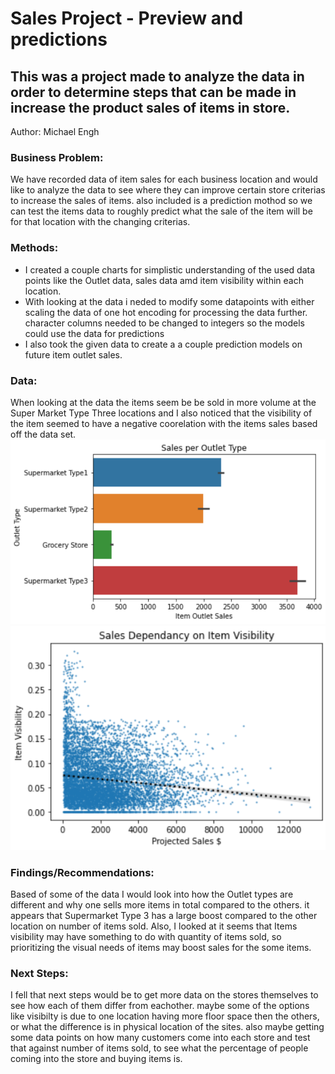 # Sales Project - Preview and predictions

## This was a project made to analyze the data in order to determine steps that can be made in increase the product sales of items in store. 

Author: Michael Engh

### Business Problem:
We have recorded data of item sales for each business location and would like to analyze the data to see where they can improve certain store criterias to increase the sales of items. also included is a prediction mothod so we can test the items data to roughly predict what the sale of the item will be for that location with the changing criterias. 

### Methods:
* I created a couple charts for simplistic understanding of the used data points like the Outlet data, sales data amd item visibility within each location. 
* With looking at the data i neded to modify some datapoints with either scaling the data of one hot encoding for processing the data further. character columns needed to be changed to integers so the models could use the data for predictions
* I also took the given data to create a a couple prediction models on future item outlet sales.


### Data:
When looking at the data the items seem be be sold in more volume at the Super Market Type Three locations and I also noticed that the visibility of the item seemed to have a negative coorelation with the items sales based off the data set.
![Store Sales](https://github.com/michaelengh/ProjectOne/blob/main/salesbar.png)
![Visibility](https://github.com/michaelengh/ProjectOne/blob/main/salesvisplot.png)

### Findings/Recommendations:
Based of some of the data I would look into how the Outlet types are different and why one sells more items in total compared to the others. it appears that Supermarket Type 3 has a large boost compared to the other location on number of items sold. Also, I looked at it seems that Items visibility may have something to do with quantity of items sold, so prioritizing the visual needs of items may boost sales for the some items.

### Next Steps:
I fell that next steps would be to get more data on the stores themselves to see how each of them differ from eachother. maybe some of the options like visibilty is due to one location having more floor space then the others, or what the difference is in physical location of the sites. also maybe getting some data points on how many customers come into each store and test that against number of items sold, to see what the percentage of people coming into the store and buying items is. 
